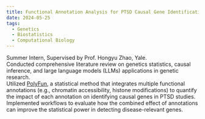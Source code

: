 ```yaml
---
title: Functional Annotation Analysis for PTSD Causal Gene Identification
date: 2024-05-25
tags:
  - Genetics
  - Biostatistics
  - Computational Biology
---
```

Summer Intern, Supervised by Prof. Hongyu Zhao, Yale.<br>
Conducted comprehensive literature review on genetics statistics, causal inference, and large language models (LLMs) applications in genetic research.<br>
Utilized [PolyFun](https://medium.com/@yiruzhou19/leveraging-polyfun-for-multi-functional-annotation-analysis-a69c8b6d5cf1), a statistical method that integrates multiple functional annotations (e.g., chromatin accessibility, histone modifications) to quantify the impact of each annotation on identifying causal genes in PTSD studies.<br>
Implemented workflows to evaluate how the combined effect of annotations can improve the statistical power in detecting disease-relevant genes.<br>

<!--more-->
